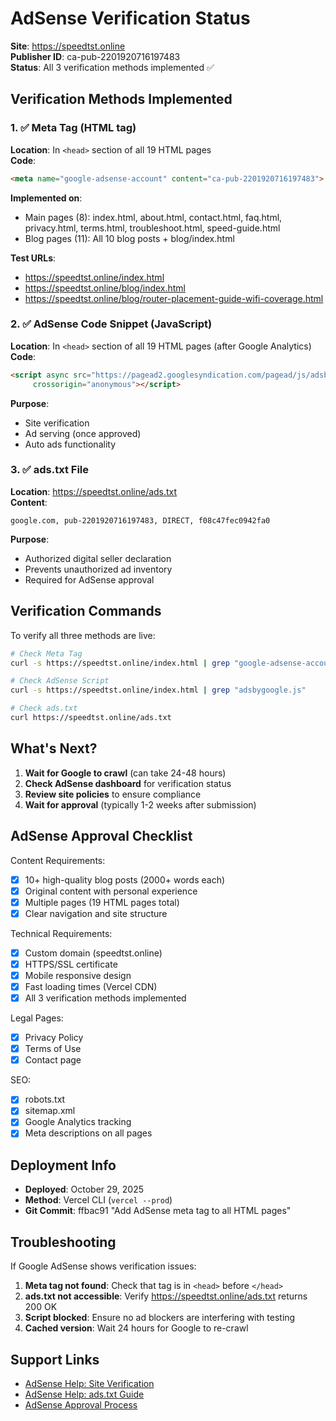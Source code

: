 # AdSense Verification Status

**Site**: https://speedtst.online  
**Publisher ID**: ca-pub-2201920716197483  
**Status**: All 3 verification methods implemented ✅

## Verification Methods Implemented

### 1. ✅ Meta Tag (HTML <head> tag)
**Location**: In `<head>` section of all 19 HTML pages  
**Code**:
```html
<meta name="google-adsense-account" content="ca-pub-2201920716197483">
```

**Implemented on**:
- Main pages (8): index.html, about.html, contact.html, faq.html, privacy.html, terms.html, troubleshoot.html, speed-guide.html
- Blog pages (11): All 10 blog posts + blog/index.html

**Test URLs**:
- https://speedtst.online/index.html
- https://speedtst.online/blog/index.html
- https://speedtst.online/blog/router-placement-guide-wifi-coverage.html

### 2. ✅ AdSense Code Snippet (JavaScript)
**Location**: In `<head>` section of all 19 HTML pages (after Google Analytics)  
**Code**:
```html
<script async src="https://pagead2.googlesyndication.com/pagead/js/adsbygoogle.js?client=ca-pub-2201920716197483"
     crossorigin="anonymous"></script>
```

**Purpose**: 
- Site verification
- Ad serving (once approved)
- Auto ads functionality

### 3. ✅ ads.txt File
**Location**: https://speedtst.online/ads.txt  
**Content**:
```
google.com, pub-2201920716197483, DIRECT, f08c47fec0942fa0
```

**Purpose**:
- Authorized digital seller declaration
- Prevents unauthorized ad inventory
- Required for AdSense approval

## Verification Commands

To verify all three methods are live:

```bash
# Check Meta Tag
curl -s https://speedtst.online/index.html | grep "google-adsense-account"

# Check AdSense Script
curl -s https://speedtst.online/index.html | grep "adsbygoogle.js"

# Check ads.txt
curl https://speedtst.online/ads.txt
```

## What's Next?

1. **Wait for Google to crawl** (can take 24-48 hours)
2. **Check AdSense dashboard** for verification status
3. **Review site policies** to ensure compliance
4. **Wait for approval** (typically 1-2 weeks after submission)

## AdSense Approval Checklist

Content Requirements:
- [x] 10+ high-quality blog posts (2000+ words each)
- [x] Original content with personal experience
- [x] Multiple pages (19 HTML pages total)
- [x] Clear navigation and site structure

Technical Requirements:
- [x] Custom domain (speedtst.online)
- [x] HTTPS/SSL certificate
- [x] Mobile responsive design
- [x] Fast loading times (Vercel CDN)
- [x] All 3 verification methods implemented

Legal Pages:
- [x] Privacy Policy
- [x] Terms of Use
- [x] Contact page

SEO:
- [x] robots.txt
- [x] sitemap.xml
- [x] Google Analytics tracking
- [x] Meta descriptions on all pages

## Deployment Info

- **Deployed**: October 29, 2025
- **Method**: Vercel CLI (`vercel --prod`)
- **Git Commit**: ffbac91 "Add AdSense meta tag to all HTML pages"

## Troubleshooting

If Google AdSense shows verification issues:

1. **Meta tag not found**: Check that tag is in `<head>` before `</head>`
2. **ads.txt not accessible**: Verify https://speedtst.online/ads.txt returns 200 OK
3. **Script blocked**: Ensure no ad blockers are interfering with testing
4. **Cached version**: Wait 24 hours for Google to re-crawl

## Support Links

- [AdSense Help: Site Verification](https://support.google.com/adsense/answer/9902)
- [AdSense Help: ads.txt Guide](https://support.google.com/adsense/answer/12171612)
- [AdSense Approval Process](https://support.google.com/adsense/answer/76228)

